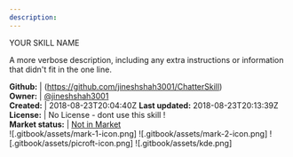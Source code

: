 ```yaml
---
description: 
---
```

YOUR SKILL NAME

A more verbose description, including any extra instructions or
information that didn't fit in the one line.

**Github:** | (https://github.com/jineshshah3001/ChatterSkill)  
**Owner:** | [@jineshshah3001](https://github.com/jineshshah3001)  
**Created:** | 2018-08-23T20:04:40Z  **Last updated:** 2018-08-23T20:13:39Z  
**License:** | No License - dont use this skill !  
**Market status:** | [Not in Market](https://market.mycroft.ai/skill/)  
 ![.gitbook/assets/mark-1-icon.png]  ![.gitbook/assets/mark-2-icon.png]  ![.gitbook/assets/picroft-icon.png]  ![.gitbook/assets/kde.png]  
